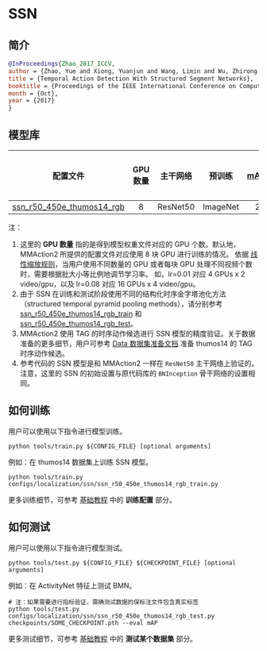 # SSN

## 简介

<!-- [ALGORITHM] -->

```BibTeX
@InProceedings{Zhao_2017_ICCV,
author = {Zhao, Yue and Xiong, Yuanjun and Wang, Limin and Wu, Zhirong and Tang, Xiaoou and Lin, Dahua},
title = {Temporal Action Detection With Structured Segment Networks},
booktitle = {Proceedings of the IEEE International Conference on Computer Vision (ICCV)},
month = {Oct},
year = {2017}
}
```

## 模型库

|                                         配置文件                                          | GPU 数量 | 主干网络 |  预训练  | mAP@0.3 | mAP@0.4 | mAP@0.5 |                                             参考代码的 mAP@0.3                                              |                                             参考代码的 mAP@0.4                                              |                                             参考代码的 mAP@0.5                                              | GPU 显存占用 (M) |                                                                    ckpt                                                                    |                                                      log                                                      | json                                                                                                                |                                                                            参考代码的 ckpt                                                                            |                                                              参考代码的 json                                                               |
| :---------------------------------------------------------------------------------------: | :------: | :------: | :------: | :-----: | :-----: | :-----: | :---------------------------------------------------------------------------------------------------------: | :---------------------------------------------------------------------------------------------------------: | :---------------------------------------------------------------------------------------------------------: | :--------------: | :----------------------------------------------------------------------------------------------------------------------------------------: | :-----------------------------------------------------------------------------------------------------------: | ------------------------------------------------------------------------------------------------------------------- | :-------------------------------------------------------------------------------------------------------------------------------------------------------------------: | :----------------------------------------------------------------------------------------------------------------------------------------: |
| [ssn_r50_450e_thumos14_rgb](/configs/localization/ssn/ssn_r50_450e_thumos14_rgb_train.py) |    8     | ResNet50 | ImageNet |  29.37  |  22.15  |  15.69  | [27.61](https://github.com/open-mmlab/mmaction/tree/c7e3b7c11fb94131be9b48a8e3d510589addc3ce#Get%20started) | [21.28](https://github.com/open-mmlab/mmaction/tree/c7e3b7c11fb94131be9b48a8e3d510589addc3ce#Get%20started) | [14.57](https://github.com/open-mmlab/mmaction/tree/c7e3b7c11fb94131be9b48a8e3d510589addc3ce#Get%20started) |       6352       | [ckpt](https://download.openmmlab.com/mmaction/localization/ssn/ssn_r50_450e_thumos14_rgb/ssn_r50_450e_thumos14_rgb_20201012-1920ab16.pth) | [log](https://download.openmmlab.com/mmaction/localization/ssn/ssn_r50_450e_thumos14_rgb/20201005_144656.log) | [json](https://download.openmmlab.com/mmaction/localization/ssn/ssn_r50_450e_thumos14_rgb/20201005_144656.log.json) | [ckpt](https://download.openmmlab.com/mmaction/localization/ssn/mmaction_reference/ssn_r50_450e_thumos14_rgb_ref/ssn_r50_450e_thumos14_rgb_ref_20201014-b6f48f68.pth) | [json](https://download.openmmlab.com/mmaction/localization/ssn/mmaction_reference/ssn_r50_450e_thumos14_rgb_ref/20201008_103258.log.json) |

注：

1. 这里的 **GPU 数量** 指的是得到模型权重文件对应的 GPU 个数。默认地，MMAction2 所提供的配置文件对应使用 8 块 GPU 进行训练的情况。
   依据 [线性缩放规则](https://arxiv.org/abs/1706.02677)，当用户使用不同数量的 GPU 或者每块 GPU 处理不同视频个数时，需要根据批大小等比例地调节学习率。
   如，lr=0.01 对应 4 GPUs x 2 video/gpu，以及 lr=0.08 对应 16 GPUs x 4 video/gpu。
2. 由于 SSN 在训练和测试阶段使用不同的结构化时序金字塔池化方法（structured temporal pyramid pooling methods），请分别参考 [ssn_r50_450e_thumos14_rgb_train](/configs/localization/ssn/ssn_r50_450e_thumos14_rgb_train.py) 和 [ssn_r50_450e_thumos14_rgb_test](/configs/localization/ssn/ssn_r50_450e_thumos14_rgb_test.py)。
3. MMAction2 使用 TAG 的时序动作候选进行 SSN 模型的精度验证。关于数据准备的更多细节，用户可参考 [Data 数据集准备文档](/docs_zh_CN/data_preparation.md) 准备 thumos14 的 TAG 时序动作候选。
4. 参考代码的 SSN 模型是和 MMAction2 一样在 `ResNet50` 主干网络上验证的。注意，这里的 SSN 的初始设置与原代码库的 `BNInception` 骨干网络的设置相同。

## 如何训练

用户可以使用以下指令进行模型训练。

```shell
python tools/train.py ${CONFIG_FILE} [optional arguments]
```

例如：在 thumos14 数据集上训练 SSN 模型。

```shell
python tools/train.py configs/localization/ssn/ssn_r50_450e_thumos14_rgb_train.py
```

更多训练细节，可参考 [基础教程](/docs_zh_CN/getting_started.md#%E8%AE%AD%E7%BB%83%E9%85%8D%E7%BD%AE) 中的 **训练配置** 部分。

## 如何测试

用户可以使用以下指令进行模型测试。

```shell
python tools/test.py ${CONFIG_FILE} ${CHECKPOINT_FILE} [optional arguments]
```

例如：在 ActivityNet 特征上测试 BMN。

```shell
# 注：如果需要进行指标验证，需确测试数据的保标注文件包含真实标签
python tools/test.py configs/localization/ssn/ssn_r50_450e_thumos14_rgb_test.py checkpoints/SOME_CHECKPOINT.pth --eval mAP
```

更多测试细节，可参考 [基础教程](/docs_zh_CN/getting_started.md#%E6%B5%8B%E8%AF%95%E6%9F%90%E4%B8%AA%E6%95%B0%E6%8D%AE%E9%9B%86) 中的 **测试某个数据集** 部分。
